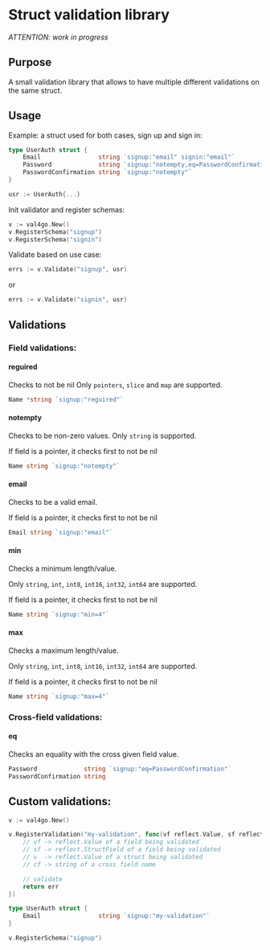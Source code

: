 # Struct validation library

_ATTENTION: work in progress_

## Purpose

A small validation library that allows to have multiple different validations on the same struct.

## Usage

Example: a struct used for both cases, sign up and sign in:

```go
type UserAuth struct {
	Email                string `signup:"email" signin:"email"`
	Password             string `signup:"notempty,eq=PasswordConfirmation" signin:"notempty"`
	PasswordConfirmation string `signup:"notempty"`
}

usr := UserAuth{...}
```

Init validator and register schemas:

```go
v := val4go.New()
v.RegisterSchema("signup")
v.RegisterSchema("signin")
```

Validate based on use case:

```go
errs := v.Validate("signup", usr)
```

or

```go
errs := v.Validate("signin", usr)
```

## Validations

### Field validations:

#### reguired

Checks to not be nil
Only `pointers`, `slice` and `map` are supported.
```go
Name *string `signup:"reguired"`
```

#### notempty

Checks to be non-zero values. Only `string` is supported.

If field is a pointer, it checks first to not be nil
```go
Name string `signup:"notempty"`
```

#### email

Checks to be a valid email.

If field is a pointer, it checks first to not be nil
```go
Email string `signup:"email"`
```

#### min

Checks a minimum length/value. 

Only `string`, `int`, `int8`, `int16`, `int32`, `int64` are supported.

If field is a pointer, it checks first to not be nil
```go
Name string `signup:"min=4"`
```

#### max

Checks a maximum length/value. 

Only `string`, `int`, `int8`, `int16`, `int32`, `int64` are supported.

If field is a pointer, it checks first to not be nil
```go
Name string `signup:"max=4"`
```

### Cross-field validations:

#### eq

Checks an equality with the cross given field value. 

```go
Password             string `signup:"eq=PasswordConfirmation"`
PasswordConfirmation string
```

## Custom validations:

```go
v := val4go.New()

v.RegisterValidation("my-validation", func(vf reflect.Value, sf reflect.StructField, v reflect.Value, cf string) error {
	// vf -> reflect.Value of a field being validated
	// sf -> reflect.StructField of a field being validated
	// v  -> reflect.Value of a struct being validated
	// cf -> string of a cross field name

	// validate
	return err
})

type UserAuth struct {
	Email                string `signup:"my-validation"`
}

v.RegisterSchema("signup")

```